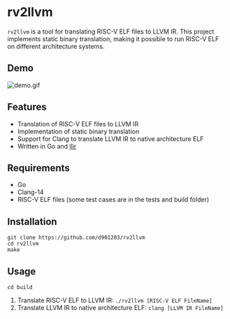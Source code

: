 # rv2llvm

`rv2llvm` is a tool for translating RISC-V ELF files to LLVM IR. This project implements static binary translation, making it possible to run RISC-V ELF on different architecture systems.

## Demo

![demo.gif](./demo.gif)

## Features

- Translation of RISC-V ELF files to LLVM IR
- Implementation of static binary translation
- Support for Clang to translate LLVM IR to native architecture ELF
- Written in Go and [llir](https://github.com/llir/llvm)

## Requirements

- Go
- Clang-14
- RISC-V ELF files (some test cases are in the tests and build folder)

## Installation

```
git clone https://github.com/d901203/rv2llvm
cd rv2llvm
make
```

## Usage

```
cd build
```

1. Translate RISC-V ELF to LLVM IR: `./rv2llvm [RISC-V ELF FileName]`
2. Translate LLVM IR to native architecture ELF: `clang [LLVM IR FileName]`
